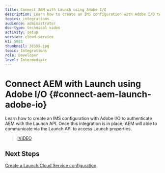 ```yaml
---
title: Connect AEM with Launch using Adobe I/O
description: Learn how to create an IMS configuration with Adobe I/O to authenticate AEM with the Launch API. Once this integration is in place, AEM will able to communicate via the Launch API to access Launch properties.
topics: integrations
audience: administrator
doc-type: technical video
activity: setup
version: cloud-service
kt: 5981
thumbnail: 38555.jpg
topic: Integrations
role: Developer
level: Intermediate
---
```


# Connect AEM with Launch using Adobe I/O {#connect-aem-launch-adobe-io}

Learn how to create an IMS configuration with Adobe I/O to authenticate AEM with the Launch API. Once this integration is in place, AEM will able to communicate via the Launch API to access Launch properties.

>[!VIDEO](https://video.tv.adobe.com/v/38555?quality=12&learn=on)

## Next Steps

[Create a Launch Cloud Service configuration](create-launch-cloud-service.md)
